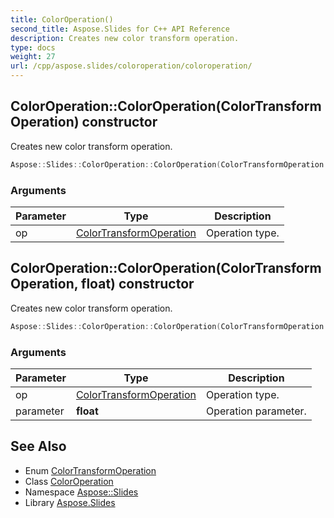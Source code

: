 ```yaml
---
title: ColorOperation()
second_title: Aspose.Slides for C++ API Reference
description: Creates new color transform operation.
type: docs
weight: 27
url: /cpp/aspose.slides/coloroperation/coloroperation/
---
```

## ColorOperation::ColorOperation(ColorTransformOperation) constructor


Creates new color transform operation.

```cpp
Aspose::Slides::ColorOperation::ColorOperation(ColorTransformOperation op)
```


### Arguments

| Parameter | Type | Description |
| --- | --- | --- |
| op | [ColorTransformOperation](../../colortransformoperation/) | Operation type. |

## ColorOperation::ColorOperation(ColorTransformOperation, float) constructor


Creates new color transform operation.

```cpp
Aspose::Slides::ColorOperation::ColorOperation(ColorTransformOperation op, float parameter)
```


### Arguments

| Parameter | Type | Description |
| --- | --- | --- |
| op | [ColorTransformOperation](../../colortransformoperation/) | Operation type. |
| parameter | **float** | Operation parameter. |

## See Also

* Enum [ColorTransformOperation](../colortransformoperation/)
* Class [ColorOperation](./)
* Namespace [Aspose::Slides](../)
* Library [Aspose.Slides](../../)